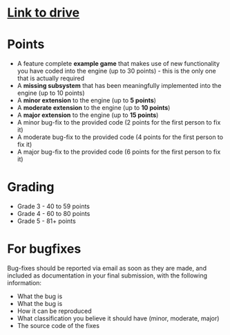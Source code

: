 # [Link to drive](https://drive.google.com/drive/folders/1Ab6uy5bG-EBQ9u3ssz8egTduC7V7eEMt)

# Points

* A feature complete **example game** that makes use of new functionality you have coded into the engine (up to 30 points) - this is the only one that is actually required
* A **missing subsystem** that has been meaningfully implemented into the engine (up to 10 points)
* A **minor extension** to the engine (up to **5 points**)
* A **moderate extension** to the engine (up to **10 points**)
* A **major extension** to the engine (up to **15 points**)
* A minor bug-fix to the provided code (2 points for the first person to fix it)
* A moderate bug-fix to the provided code (4 points for the first person to fix it)
* A major bug-fix to the provided code (6 points for the first person to fix it)

# Grading

* Grade 3 - 40 to 59 points
* Grade 4 - 60 to 80 points
* Grade 5 - 81+ points

# For bugfixes

Bug-fixes should be reported via email as soon as they are made, and included as documentation in your final submission, with the following information:

* What the bug is
* What the bug is
* How it can be reproduced
* What classification you believe it should have (minor, moderate, major)
* The source code of the fixes
